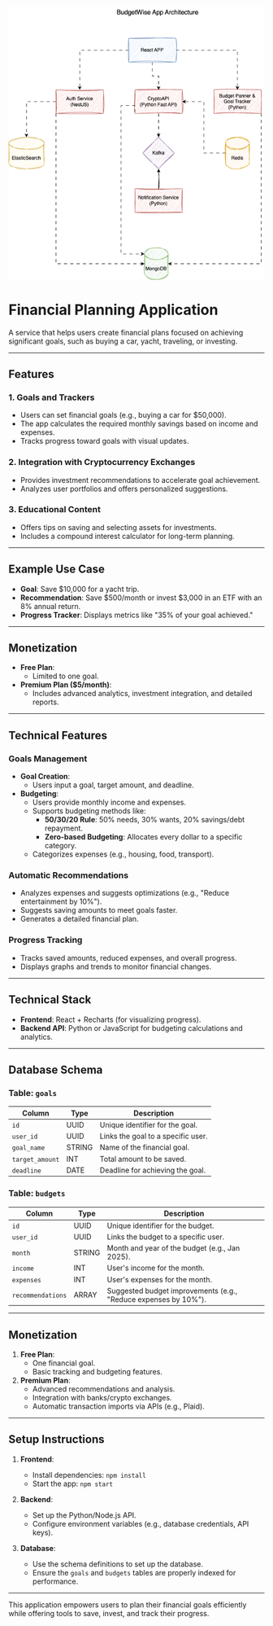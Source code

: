 ![Diagram Description](Project-Acrhitecture.drawio.png)

# Financial Planning Application

A service that helps users create financial plans focused on achieving significant goals, such as buying a car, yacht, traveling, or investing.

---

## Features

### 1. Goals and Trackers
- Users can set financial goals (e.g., buying a car for $50,000).
- The app calculates the required monthly savings based on income and expenses.
- Tracks progress toward goals with visual updates.

### 2. Integration with Cryptocurrency Exchanges
- Provides investment recommendations to accelerate goal achievement.
- Analyzes user portfolios and offers personalized suggestions.

### 3. Educational Content
- Offers tips on saving and selecting assets for investments.
- Includes a compound interest calculator for long-term planning.

---

## Example Use Case
- **Goal**: Save $10,000 for a yacht trip.
- **Recommendation**: Save $500/month or invest $3,000 in an ETF with an 8% annual return.
- **Progress Tracker**: Displays metrics like "35% of your goal achieved."

---

## Monetization
- **Free Plan**: 
  - Limited to one goal.
- **Premium Plan ($5/month)**:
  - Includes advanced analytics, investment integration, and detailed reports.

---

## Technical Features

### Goals Management
- **Goal Creation**:
  - Users input a goal, target amount, and deadline.
- **Budgeting**:
  - Users provide monthly income and expenses.
  - Supports budgeting methods like:
    - **50/30/20 Rule**: 50% needs, 30% wants, 20% savings/debt repayment.
    - **Zero-based Budgeting**: Allocates every dollar to a specific category.
  - Categorizes expenses (e.g., housing, food, transport).

### Automatic Recommendations
- Analyzes expenses and suggests optimizations (e.g., "Reduce entertainment by 10%").
- Suggests saving amounts to meet goals faster.
- Generates a detailed financial plan.

### Progress Tracking
- Tracks saved amounts, reduced expenses, and overall progress.
- Displays graphs and trends to monitor financial changes.

---

## Technical Stack
- **Frontend**: React + Recharts (for visualizing progress).
- **Backend API**: Python or JavaScript for budgeting calculations and analytics.

---

## Database Schema

### Table: `goals`
| Column          | Type   | Description                                      |
|------------------|--------|--------------------------------------------------|
| `id`            | UUID   | Unique identifier for the goal.                  |
| `user_id`       | UUID   | Links the goal to a specific user.               |
| `goal_name`     | STRING | Name of the financial goal.                      |
| `target_amount` | INT    | Total amount to be saved.                        |
| `deadline`      | DATE   | Deadline for achieving the goal.                 |

### Table: `budgets`
| Column            | Type    | Description                                      |
|--------------------|---------|--------------------------------------------------|
| `id`              | UUID    | Unique identifier for the budget.                |
| `user_id`         | UUID    | Links the budget to a specific user.             |
| `month`           | STRING  | Month and year of the budget (e.g., Jan 2025).   |
| `income`          | INT     | User's income for the month.                     |
| `expenses`        | INT     | User's expenses for the month.                   |
| `recommendations` | ARRAY   | Suggested budget improvements (e.g., "Reduce expenses by 10%"). |

---

## Monetization
1. **Free Plan**:
   - One financial goal.
   - Basic tracking and budgeting features.
2. **Premium Plan**:
   - Advanced recommendations and analysis.
   - Integration with banks/crypto exchanges.
   - Automatic transaction imports via APIs (e.g., Plaid).

---

## Setup Instructions

1. **Frontend**:
   - Install dependencies: `npm install`
   - Start the app: `npm start`

2. **Backend**:
   - Set up the Python/Node.js API.
   - Configure environment variables (e.g., database credentials, API keys).

3. **Database**:
   - Use the schema definitions to set up the database.
   - Ensure the `goals` and `budgets` tables are properly indexed for performance.

---

This application empowers users to plan their financial goals efficiently while offering tools to save, invest, and track their progress.
